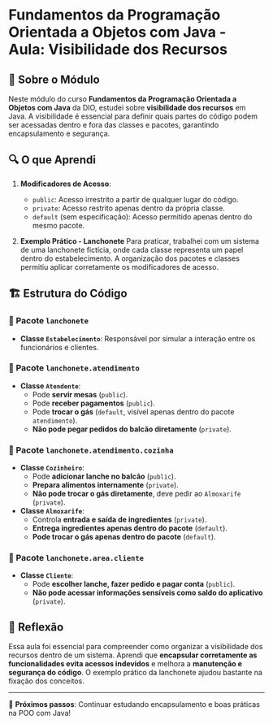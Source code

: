 # Fundamentos da Programação Orientada a Objetos com Java - Aula: Visibilidade dos Recursos

## 📌 Sobre o Módulo

Neste módulo do curso **Fundamentos da Programação Orientada a Objetos com Java** da DIO, estudei sobre **visibilidade dos recursos** em Java. A visibilidade é essencial para definir quais partes do código podem ser acessadas dentro e fora das classes e pacotes, garantindo encapsulamento e segurança.

## 🔍 O que Aprendi

1. **Modificadores de Acesso**:

   - `public`: Acesso irrestrito a partir de qualquer lugar do código.
   - `private`: Acesso restrito apenas dentro da própria classe.
   - `default` (sem especificação): Acesso permitido apenas dentro do mesmo pacote.

2. **Exemplo Prático - Lanchonete**
   Para praticar, trabalhei com um sistema de uma lanchonete fictícia, onde cada classe representa um papel dentro do estabelecimento. A organização dos pacotes e classes permitiu aplicar corretamente os modificadores de acesso.

## 🏗 Estrutura do Código

### 🔹 Pacote `lanchonete`

- **Classe `Estabelecimento`**: Responsável por simular a interação entre os funcionários e clientes.

### 🔹 Pacote `lanchonete.atendimento`

- **Classe `Atendente`**:
  - Pode **servir mesas** (`public`).
  - Pode **receber pagamentos** (`public`).
  - Pode **trocar o gás** (`default`, visível apenas dentro do pacote `atendimento`).
  - **Não pode pegar pedidos do balcão diretamente** (`private`).

### 🔹 Pacote `lanchonete.atendimento.cozinha`

- **Classe `Cozinheiro`**:
  - Pode **adicionar lanche no balcão** (`public`).
  - **Prepara alimentos internamente** (`private`).
  - **Não pode trocar o gás diretamente**, deve pedir ao `Almoxarife` (`private`).
- **Classe `Almoxarife`**:
  - Controla **entrada e saída de ingredientes** (`private`).
  - **Entrega ingredientes apenas dentro do pacote** (`default`).
  - **Pode trocar o gás apenas dentro do pacote** (`default`).

### 🔹 Pacote `lanchonete.area.cliente`

- **Classe `Cliente`**:
  - Pode **escolher lanche, fazer pedido e pagar conta** (`public`).
  - **Não pode acessar informações sensíveis como saldo do aplicativo** (`private`).

## 🚀 Reflexão

Essa aula foi essencial para compreender como organizar a visibilidade dos recursos dentro de um sistema. Aprendi que **encapsular corretamente as funcionalidades evita acessos indevidos** e melhora a **manutenção e segurança do código**. O exemplo prático da lanchonete ajudou bastante na fixação dos conceitos.

---

📌 **Próximos passos**: Continuar estudando encapsulamento e boas práticas na POO com Java!
